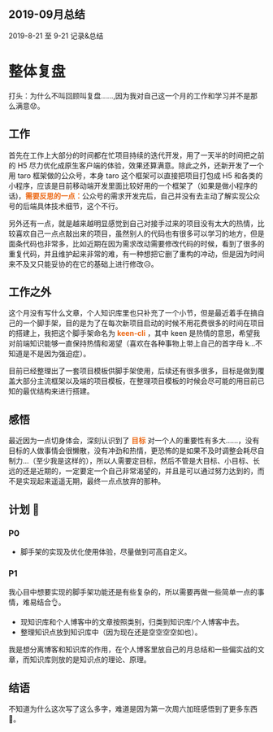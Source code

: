 ## 2019-09月总结

2019-8-21 至 9-21 记录&总结

# 整体复盘
打头：为什么不叫回顾叫复盘......,因为我对自己这一个月的工作和学习并不是那么满意😟。

## 工作
首先在工作上大部分的时间都在忙项目持续的迭代开发，用了一天半的时间把之前的 H5 尽力优化成原生客户端的体验，效果还算满意。除此之外，还新开发了一个用 taro 框架做的公众号，本身 taro 这个框架可以直接把项目打包成 H5 和各类的小程序，应该是目前移动端开发里面比较好用的一个框架了（如果是做小程序的话)，<span style="color:#ec6611">**需要反思的一点：**</span>公众号的需求开发完后，自己并没有去主动了解实现公众号的后端具体技术细节，这个不行。

另外还有一点，就是越来越明显感觉到自己对接手过来的项目没有太大的热情，比较喜欢自己一点点敲出来的项目，虽然别人的代码也有很多可以学习的地方，但是面条代码也非常多，比如近期在因为需求改动需要修改代码的时候，看到了很多的重复代码，并且维护起来非常的难，有一种想把它删了重构的冲动，但是因为时间来不及又只能妥协的在它的基础上进行修改😥。

## 工作之外
这个月没有写什么文章，个人知识库里也只补充了一个小节，但是最近着手在搞自己的一个脚手架，目的是为了在每次新项目启动的时候不用花费很多的时间在项目的搭建上，我把这个脚手架命名为 <span style="color:#ec6611">**keen-cli**</span> ，其中 keen 是热情的意思，希望我对前端知识能够一直保持热情和渴望（喜欢在各种事物上带上自己的首字母 k...不知道是不是因为强迫症）。

目前已经整理出了一套项目模板供脚手架使用，后续还有很多很多，目标是做到覆盖大部分主流框架以及端的项目模板，在整理项目模板的时候会尽可能的用目前已知的最优结构来进行搭建。

## 感悟
最近因为一点切身体会，深刻认识到了 <span style="color:#ec6611">**目标**</span> 对一个人的重要性有多大......，没有目标的人做事情会很懒散，没有冲劲和热情，更恐怖的是如果不及时调整会耗尽自制力...（至少我是这样的），所以人需要定目标，然后不管是大目标、小目标、长远的还是近期的，一定要定一个自己非常渴望的，并且是可以通过努力达到的，而不是实现起来遥遥无期，最终一点点放弃的那种。

## 计划 📃
### P0
+ 脚手架的实现及优化使用体验，尽量做到可高自定义。

### P1
我心目中想要实现的脚手架功能还是有些复杂的，所以需要再做一些简单一点的事情，难易结合👌。

+ 现知识库和个人博客中的文章按照类别，归类到知识库/个人博客中去。
+ 整理知识点放到知识库中（因为现在还是空空空空如也）。

我是想分离博客和知识库的作用，在个人博客里放自己的月总结和一些偏实战的文章，而知识库则放的是知识点的理论、原理。


## 结语
不知道为什么这次写了这么多字，难道是因为第一次周六加班感悟到了更多东西🐴。